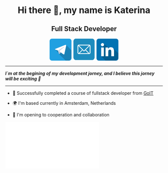  <div align="center">
      <h1>Hi there 👋, my name is Katerina</h1>
      <h2>Full Stack Developer</h2>
    </div>
    <div align="center">
      <a href="https://t.me/Katerina_Riabukh"
        ><img
          src="./images/telegram_icon-icons.com_53603.png"
          alt="telegram"
          width="70"
          height="70"
      /></a>
       <a href="https://katerina.riabukh@gmail.com"
        ><img
         src="./images/Email-Icon_icon-icons.com_52870.png"
          alt="email"
          width="72"
          height="72"
      /></a>
      <a href="https://linkedin.com/in/katerinariabukh"
        ><img
          src="./images/linkedin_icon-icons.com_53609.png"
          alt="linkedin"
          width="70"
          height="70"
      /></a>
    </div>

---    
**_I`m at the begining of my development jorney, and I believe this jorney will be exciting 🌟_**

---

- 🏫 Successfully completed a course of fullstack developer from [GoIT](https://github.com/goitacademy)

- 🌍 I'm based currently in Amsterdam, Netherlands

- 🤝 I'm opening to cooperation and collaboration

 ![Link to my linkedin](/images/Email-Icon_icon-icons.com_52870.p)
